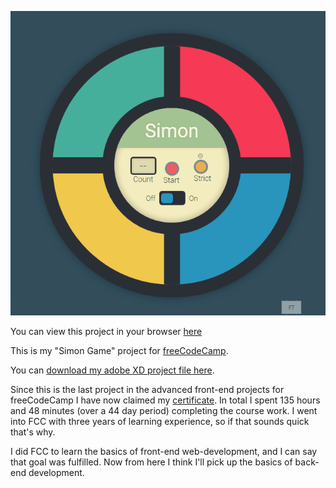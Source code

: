 
![preview](https://github.com/BrandonBahret/Simon/blob/master/preview.gif)

You can view this project in your browser [here](https://brandonbahret.github.io/Simon)



This is my "Simon Game" project for [freeCodeCamp](https://www.freecodecamp.com/challenges/build-a-simon-game).

You can [download my adobe XD project file here](https://drive.google.com/open?id=0B7ArzBuNX7W9ZE83WDNyRHJ1Ujg).




Since this is the last project in the advanced front-end projects for freeCodeCamp I have now claimed my [certificate](https://www.freecodecamp.com/brandonbahret/front-end-certification). In total I spent 135 hours and 48 minutes (over a 44 day period) completing the course work. I went into FCC with three years of learning experience, so if that sounds quick that's why.




I did FCC to learn the basics of front-end web-development, and I can say that goal was fulfilled. Now from here I think I'll pick up the basics of back-end development.

